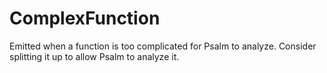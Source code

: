 # ComplexFunction

Emitted when a function is too complicated for Psalm to analyze. Consider splitting it up to allow Psalm to analyze it.
